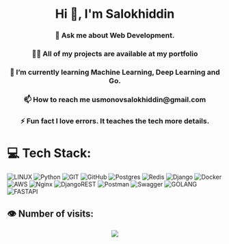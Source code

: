 
<h1 align="center">Hi 👋, I'm Salokhiddin</h1>
<h3 align="center">💬 Ask me about Web Development.</h3>
<h3 align="center">👨‍💻 All of my projects are available at my portfolio
</h3>
<h3 align="center">🌱 I’m currently learning Machine Learning, Deep Learning and Go.
</h3>
<h3 align="center">
📫 How to reach me usmonovsalokhiddin@gmail.com
</h3>
<h3 align="center">
⚡ Fun fact I love errors. It teaches the tech more details.
</h3>



# 💻 Tech Stack:

![LINUX](https://img.shields.io/badge/Linux-FCC624?style=for-the-badge&logo=linux&logoColor=black) ![Python](https://img.shields.io/badge/python-3670A0?style=for-the-badge&logo=python&logoColor=ffdd54) ![GIT](https://img.shields.io/badge/Git-fc6d26?style=for-the-badge&logo=git&logoColor=white) ![GitHub](https://img.shields.io/badge/GitHub-%23121011.svg?style=for-the-badge&logo=github&logoColor=white) ![Postgres](https://img.shields.io/badge/postgres-%23316192.svg?style=for-the-badge&logo=postgresql&logoColor=white) ![Redis](https://img.shields.io/badge/redis-%23DD0031.svg?style=for-the-badge&logo=redis&logoColor=white) ![Django](https://img.shields.io/badge/django-%23092E20.svg?style=for-the-badge&logo=django&logoColor=white) ![Docker](https://img.shields.io/badge/docker-%230db7ed.svg?style=for-the-badge&logo=docker&logoColor=white) ![AWS](https://img.shields.io/badge/AWS-%23FF9900.svg?style=for-the-badge&logo=amazon-aws&logoColor=white) ![Nginx](https://img.shields.io/badge/nginx-%23009639.svg?style=for-the-badge&logo=nginx&logoColor=white) ![DjangoREST](https://img.shields.io/badge/DJANGO-REST-ff1709?style=for-the-badge&logo=django&logoColor=white&color=ff1709&labelColor=gray) ![Postman](https://img.shields.io/badge/Postman-FF6C37?style=for-the-badge&logo=postman&logoColor=white) ![Swagger](https://img.shields.io/badge/-Swagger-%23Clojure?style=for-the-badge&logo=swagger&logoColor=white) ![GOLANG](https://img.shields.io/badge/golang%20%20-darkblue?style=for-the-badge&logo=Go) ![FASTAPI](https://img.shields.io/badge/FastAPI-005571?style=for-the-badge&logo=fastapi)
<br/>


## 👁️ Number of visits:

<p align="center">
   <img src="https://profile-counter.glitch.me/{salokhiddinusmonovich}/count.svg"/>
</p>
